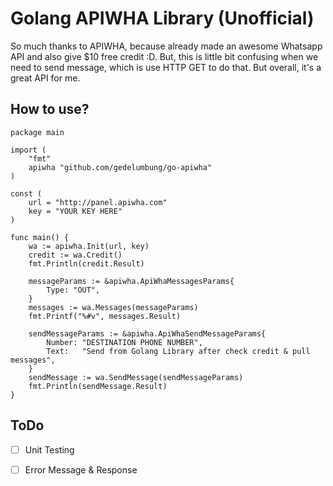 

# Golang APIWHA Library (Unofficial)
So much thanks to APIWHA, because already made an awesome Whatsapp API and also give $10 free credit :D. But, this is little bit confusing when we need to send message, which is use HTTP GET to do that. But overall, it's a great API for me.

## How to use?

    package main

    import (
        "fmt"
        apiwha "github.com/gedelumbung/go-apiwha"
    )

    const (
        url = "http://panel.apiwha.com"
        key = "YOUR KEY HERE"
    )

    func main() {
        wa := apiwha.Init(url, key)
        credit := wa.Credit()
        fmt.Println(credit.Result)

        messageParams := &apiwha.ApiWhaMessagesParams{
            Type: "OUT",
        }
        messages := wa.Messages(messageParams)
        fmt.Printf("%#v", messages.Result)

        sendMessageParams := &apiwha.ApiWhaSendMessageParams{
            Number: "DESTINATION PHONE NUMBER",
            Text:   "Send from Golang Library after check credit & pull messages",
        }
        sendMessage := wa.SendMessage(sendMessageParams)
        fmt.Println(sendMessage.Result)
    }

## ToDo
- [ ] Unit Testing
- [ ] Error Message & Response




